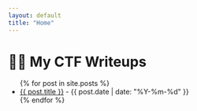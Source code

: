 ```yaml
---
layout: default
title: "Home"
---
```


# 🏴‍☠️ My CTF Writeups

<ul>
  {% for post in site.posts %}
    <li>
      <a href="{{ post.url }}">{{ post.title }}</a> - {{ post.date | date: "%Y-%m-%d" }}
    </li>
  {% endfor %}
</ul>
